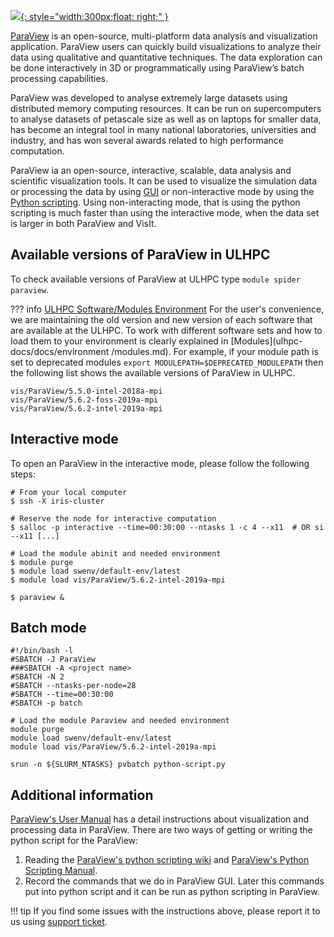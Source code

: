 [![](https://www.paraview.org/wp-content/uploads/2018/02/ParaView_Logo.svg){: style="width:300px;float: right;" }](https://www.paraview.org/)

[ParaView](https://www.paraview.org/) is an open-source, multi-platform data analysis
and visualization application. ParaView users can quickly build visualizations
to analyze their data using qualitative and quantitative techniques.
The data exploration can be done interactively in 3D or programmatically
using ParaView’s batch processing capabilities.

ParaView was developed to analyse extremely large datasets using distributed
memory computing resources. It can be run on supercomputers to analyse datasets of
petascale size as well as on laptops for smaller data, has become an integral tool
in many national laboratories, universities and industry,
and has won several awards related to high performance computation.

ParaView ia an open-source, interactive, scalable, data analysis and
scientific visualization tools. It can be used to visualize the
simulation data or processing the data by using [GUI](https://www.paraview.org/Wiki/Beginning_GUI) or non-interactive
mode by using the [Python scripting](https://www.paraview.org/Wiki/ParaView/Python_Scripting). Using non-interacting mode,
that is using the python scripting is much faster than using the interactive mode,
when the data set is larger in both ParaView and VisIt.


## Available versions of ParaView in ULHPC
To check available versions of ParaView at ULHPC type `module spider paraview`.

??? info [ULHPC Software/Modules Environment](../../environment/modules.md)
     For the user's convenience, we are maintaining the old
     version and new version of each software that are available at
     the ULHPC. To work with different software sets and how to
     load them to your environment is clearly
     explained in [Modules](ulhpc-docs/docs/environment
     /modules.md). For example, if your module path is set to deprecated modules
     `export MODULEPATH=$DEPRECATED_MODULEPATH` then
     the following list shows the available versions of ParaView in ULHPC.
     
```shell
vis/ParaView/5.5.0-intel-2018a-mpi
vis/ParaView/5.6.2-foss-2019a-mpi
vis/ParaView/5.6.2-intel-2019a-mpi
```

## Interactive mode
To open an ParaView in the interactive mode, please follow the following steps:

```shell
# From your local computer
$ ssh -X iris-cluster

# Reserve the node for interactive computation
$ salloc -p interactive --time=00:30:00 --ntasks 1 -c 4 --x11  # OR si --x11 [...]

# Load the module abinit and needed environment
$ module purge 
$ module load swenv/default-env/latest
$ module load vis/ParaView/5.6.2-intel-2019a-mpi

$ paraview &
```

## Batch mode
```shell
#!/bin/bash -l
#SBATCH -J ParaView
###SBATCH -A <project name>
#SBATCH -N 2
#SBATCH --ntasks-per-node=28
#SBATCH --time=00:30:00
#SBATCH -p batch

# Load the module Paraview and needed environment
module purge 
module load swenv/default-env/latest
module load vis/ParaView/5.6.2-intel-2019a-mpi

srun -n ${SLURM_NTASKS} pvbatch python-script.py
```

## Additional information
[ParaView's User Manual](https://www.paraview.org/Wiki/The_ParaView_Tutorial) has a
detail instructions about visualization and processing data in ParaView. There are two
ways of getting or writing the python script for the ParaView:

1. Reading the [ParaView's python scripting wiki](https://www.paraview.org/Wiki/ParaView/Python_Scripting) and [ParaView's Python Scripting Manual](https://www.paraview.org/Wiki/ParaView/Python_Scripting).
2. Record the commands that we do in ParaView GUI. Later this commands put into python script and it can be run as python scripting in ParaView.



!!! tip
    If you find some issues with the instructions above,
    please report it to us using [support ticket](https://hpc.uni.lu/support).
